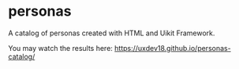 # personas
A catalog of personas created with HTML and Uikit Framework.

You may watch the results here:
https://uxdev18.github.io/personas-catalog/

